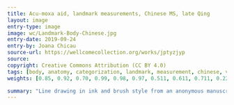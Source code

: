 ```yaml
---
title: Acu-moxa aid, landmark measurements, Chinese MS, late Qing
layout: image
entry-type: image
image: wc/Landmark-Body-Chinese.jpg
entry-date: 2019-09-24
entry-by: Joana Chicau
source-url: https://wellcomecollection.org/works/jptyzjyp
source:
copyright: Creative Commons Attribution (CC BY 4.0)
tags: [body, anatomy, categorization, landmark, measurement, chinese, visualization, distance, orientation, cut, cutting]
weights: [0.85, 0.92, 0.70, 0.99, 0.98, 0.97, 0.511, 0.611, 0.711, 0.22, 0.05]

summary: "Line drawing in ink and brush style from an anonymous manuscript probably dating from the end of the Qing period (1644-1911). The image shows the outline of a human body viewed from the front. Captions in corresponding places on the body indicate the distances between various landmarks on the bodily surface, as an aid in establishing the location of acupoints and the paths of the channels and collaterals at the front of the body. For instance, on either side of the head, there is a caption reading 'From in front of the ear to ermen (Ear Portal) is 1 cun, 5 fen', a caption on the face reads 'The distance between the cheekbones (quan) is 7 cun', etc. The units of measurement are the chi 8Chinese foot9 and cun (Chinese inch), the length of the cun being based on the proportions of the individual's body, i.e. 1 cun = the distance from the base of the middle finger to the end of the crease of the middle joint. 10 cun = 1 chi."
---
```

